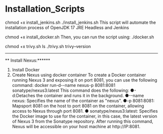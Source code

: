 # Installation_Scripts
chmod +x install_jenkins.sh
 ./install_jenkins.sh
 This script will automate the installation process of OpenJDK 17 JRE Headless and
Jenkins

 chmod +x install_docker.sh
Then, you can run the script using:
 ./docker.sh


 chmod +x trivy.sh
 ls
 ./trivy.sh
 trivy–version

 ----------------------------------

** Install Nexus:******
  1. Install Docker
  2. Create Nexus using docker container
 To create a Docker container running Nexus 3 and exposing it on port 8081, you can
 use the following command:
 docker run-d--name nexus-p 8081:8081 sonatype/nexus3:latest
 This command does the following:
 ●-d:Detaches the container and runs it in the background.
 ●--name nexus: Specifies the name of the container as "nexus".
 ●-p 8081:8081: Mapsport 8081 on the host to port 8081 on the container, allowing
 access to Nexus through port 8081.
 ● sonatype/nexus3:latest: Specifies the Docker image to use for the container, in this
 case, the latest version of Nexus 3 from the Sonatype repository.
 After running this command, Nexus will be accessible on your host machine
 at http://IP:8081.

